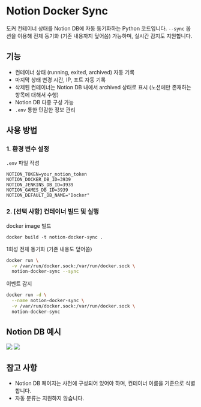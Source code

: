 # Notion Docker Sync

도커 컨테이너 상태를 Notion DB에 자동 동기화하는 Python 코드입니다.
`--sync` 옵션을 이용해 전체 동기화 (기존 내용까지 덮어씀) 가능하며, 실시간 감지도 지원합니다.

## 기능
- 컨테이너 상태 (running, exited, archived) 자동 기록
- 마지막 상태 변경 시간, IP, 포트 자동 기록
- 삭제된 컨테이너는 Notion DB 내에서 archived 상태로 표시 (노션에만 존재하는 항목에 대해서 수행)
- Notion DB 다중 구성 가능
- `.env` 통한 민감한 정보 관리

## 사용 방법

### 1. 환경 변수 설정

`.env` 파일 작성

```env
NOTION_TOKEN=your_notion_token
NOTION_DOCKER_DB_ID=3939
NOTION_JENKINS_DB_ID=3939
NOTION_GAMES_DB_ID=3939
NOTION_DEFAULT_DB_NAME="Docker"
```

### 2. [선택 사항] 컨테이너 빌드 및 실행

docker image 빌드
```
docker build -t notion-docker-sync .
```

1회성 전체 동기화 (기존 내용도 덮어씀)
```bash
docker run \
  -v /var/run/docker.sock:/var/run/docker.sock \
  notion-docker-sync --sync
```

이벤트 감지
```bash
docker run -d \
  --name notion-docker-sync \
  -v /var/run/docker.sock:/var/run/docker.sock \
  notion-docker-sync
```

## Notion DB 예시
<img src="https://github.com/user-attachments/assets/c32ddf5e-8f7a-45a6-a588-4093175b7495" />
<img src="https://github.com/user-attachments/assets/18ebc311-308e-4394-bca0-89a511f5fbf5" />

## 참고 사항
- Notion DB 페이지는 사전에 구성되어 있어야 하며, 컨테이너 이름을 기준으로 식별합니다.
- 자동 분류는 지원하지 않습니다.